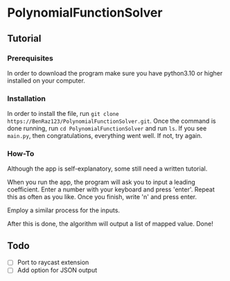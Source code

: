 # PolynomialFunctionSolver
## Tutorial
### Prerequisites
In order to download the program make sure you have python3.10 or higher installed on your computer. 
### Installation
In order to install the file, run `git clone https://BenRaz123/PolynomialFunctionSolver.git`. Once the command is done running, run `cd PolynomialFunctionSolver` and run `ls`. If you see `main.py`, then congratulations, everything went well. If not, try again.
### How-To
Although the app is self-explanatory, some still need a written tutorial. 

When you run the app, the program will ask you to input a leading coefficient. Enter a number with your keyboard and press 'enter'. Repeat this as often as you like. Once you finish, write 'n' and press enter. 

Employ a similar process for the inputs.

After this is done, the algorithm will output a list of mapped value. Done!

## Todo

- [ ]  Port to raycast extension
- [ ]  Add option for JSON output
